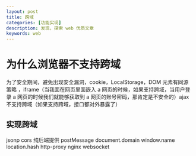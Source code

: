 ```yaml
---
layout: post
title: 跨域
categories: [功能实现]
description: 发现，探索 web 优质文章
keywords: web
---
```


# 为什么浏览器不支持跨域

为了安全期间，避免出现安全漏洞，cookie，LocalStorage，DOM 元素有同源策略 ，iframe（当我面在网页里面嵌入 a 网页的时候，如果支持跨域，当用户登录 a 网页的时候我们就能够获取到 a 网页的账号密码，那肯定是不安全的）ajax 不支持跨域（如果支持跨域，接口都对外暴露了）

## 实现跨域

jsonp
cors 纯后端提供
postMessage
document.domain
window.name
location.hash
http-proxy
nginx
websocket
